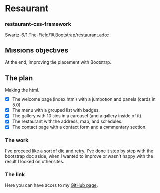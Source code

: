 # Resaurant

### restaurant-css-framework
Swartz-6/1.The-Field/10.Bootstrap/restaurant.adoc

## Missions objectives
At the end, improving the placement with Bootstrap.


## The plan
Making the html.
- [x] The welcome page (index.html) with a jumbotron and panels (cards in 5.0). 
- [x] The menu with a grouped list with badges.
- [x] The gallery with 10 pics in a carousel (and a gallery inside of it).
- [x] The restaurant with the address, map, and schedules. 
- [x] The contact page with a contact form and a commentary section.

### The work
I've proceed like a sort of die and retry.
I've done it step by step with the bootstrap doc aside, when I wanted to improve or wasn't happy with the result I looked on other sites.

### The link
Here you can have acces to my <a href="https://francoisvanh.github.io/restaurant-css-framework/" target="_blank">GitHub page</a>.
